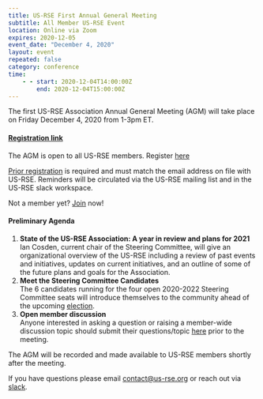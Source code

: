 ```yaml
---
title: US-RSE First Annual General Meeting
subtitle: All Member US-RSE Event
location: Online via Zoom
expires: 2020-12-05
event_date: "December 4, 2020"
layout: event
repeated: false
category: conference
time:
    - - start: 2020-12-04T14:00:00Z
        end: 2020-12-04T15:00:00Z
---
```


The first US-RSE Association Annual General Meeting (AGM) will take place on Friday December 4, 2020 from 1-3pm ET.

#### [Registration link](https://princeton.zoom.us/meeting/register/tJErcuyrqj8rE9aUl9RwE4Y_-QetlSLK2BVj)
The AGM is open to all US-RSE members.
Register [here](https://princeton.zoom.us/meeting/register/tJErcuyrqj8rE9aUl9RwE4Y_-QetlSLK2BVj)

[Prior registration](https://princeton.zoom.us/meeting/register/tJErcuyrqj8rE9aUl9RwE4Y_-QetlSLK2BVj) is required and must match the email address on file with US-RSE. Reminders will be circulated via the US-RSE mailing list and in the US-RSE slack workspace.

Not a member yet? [Join](https://us-rse.org/join/) now!

#### Preliminary Agenda

1. **State of the US-RSE Association: A year in review and plans for 2021**  
Ian Cosden, current chair of the Steering Committee, will give an organizational overview of the US-RSE including a review of past events and initiatives, updates on current initiatives, and an outline of some of the future plans and goals for the Association.
1. **Meet the Steering Committee Candidates**   
The 6 candidates running for the four open 2020-2022 Steering Committee seats will introduce themselves to the community ahead of the upcoming [election](https://us-rse.org/2020-09-29-sc-election-announce/).
1. **Open member discussion**  
Anyone interested in asking a question or raising a member-wide discussion topic should submit their questions/topic [here](https://docs.google.com/forms/d/e/1FAIpQLSfr2A9vLDGjuCj5CtnSla0fz8nkQut9H0s4Yu62C3pHVecu1Q/viewform?usp=sf_link) prior to the meeting.  

The AGM will be recorded and made available to US-RSE members shortly after the meeting.

If you have questions please email contact@us-rse.org or reach out via [slack](https://usrse.slack.com/).
